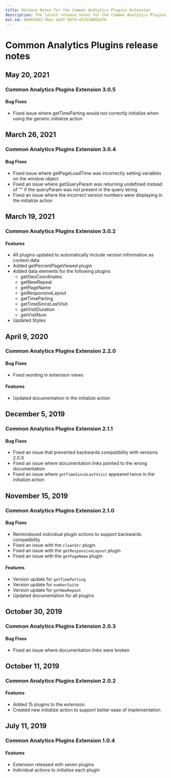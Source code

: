 ```yaml
---
title: Release Notes for the Common Analytics Plugins Extension
description: The latest release notes for the Common Analytics Plugins extension in Adobe Experience Platform Launch.
exl-id: 80d010d3-f6ac-4edf-95f9-4f2538901d70
---
```

# Common Analytics Plugins release notes

## May 20, 2021

### Common Analytics Plugins Extension 3.0.5

#### Bug Fixes

* Fixed issue where getTimeParting would not correctly initialize when using the generic initialize action

## March 26, 2021

### Common Analytics Plugins Extension 3.0.4

#### Bug Fixes

* Fixed issue where getPageLoadTime was incorrectly setting variables on the window object
* Fixed an issue where getQueryParam was returning undefined instead of "" if the queryParam was not present in the query string
* Fixed an issue where the incorrect version numbers were displaying in the initialize action

## March 19, 2021

### Common Analytics Plugins Extension 3.0.2

#### Features

* All plugins updated to automatically include version information as context data
* Added getPercentPageViewed plugin
* Added data elements for the following plugins
  * getGeoCoordinates
  * getNewRepeat
  * getPageName
  * getResponsiveLayout
  * getTimeParting
  * getTimeSinceLastVisit
  * getVisitDuration
  * getVisitNum
* Updated Styles

## April 9, 2020

### Common Analytics Plugins Extension 2.2.0

#### Bug Fixes

* Fixed wording in extension views

#### Features

* Updated documentation in the initialize action

## December 5, 2019

### Common Analytics Plugins Extension 2.1.1

#### Bug Fixes

* Fixed an issue that prevented backwards compatibility with versions 2.0.X
* Fixed an issue where documentation links pointed to the wrong documentation
* Fixed an issue where `getTimeSinceLastVisit` appeared twice in the initialize action

## November 15, 2019

### Common Analytics Plugins Extension 2.1.0

#### Bug Fixes

* Reintroduced individual plugin actions to support backwards compatibility
* Fixed an issue with the `cleanStr` plugin
* Fixed an issue with the `getResponsiveLayout` plugin
* Fixed an issue with the `getPageName` plugin

#### Features

* Version update for `getTimeParting`
* Version update for `numberSuite`
* Version update for `getNewRepeat`
* Updated documentation for all plugins

## October 30, 2019

### Common Analytics Plugins Extension 2.0.3

#### Bug Fixes

* Fixed an issue where documentation links were broken

## October 11, 2019

### Common Analytics Plugins Extension 2.0.2

#### Features

* Added 15 plugins to the extension
* Created new initialize action to support better ease of implementation

## July 11, 2019

### Common Analytics Plugins Extension 1.0.4

#### Features

* Extension released with seven plugins
* Individual actions to initialize each plugin
